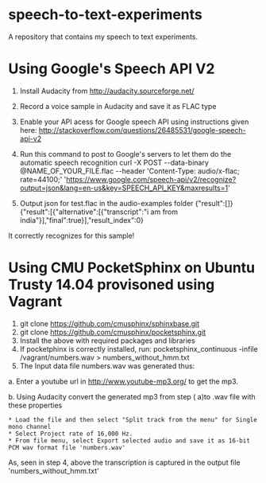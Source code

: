 # speech-to-text-experiments

A repository that contains my speech to text experiments.

# Using Google's Speech API V2

1. Install Audacity from http://audacity.sourceforge.net/

2. Record a voice sample in Audacity and save it as FLAC type

3. Enable your API acess for Google speech API using instructions given here:
http://stackoverflow.com/questions/26485531/google-speech-api-v2

4. Run this command to post to Google's servers to let them do the automatic speech recognition
curl -X POST --data-binary @NAME_OF_YOUR_FILE.flac --header 'Content-Type: audio/x-flac; rate=44100;' 'https://www.google.com/speech-api/v2/recognize?output=json&lang=en-us&key=SPEECH_API_KEY&maxresults=1'

5. Output json for test.flac in the audio-examples folder
{"result":[]}
{"result":[{"alternative":[{"transcript":"i am from india"}],"final":true}],"result_index":0}

It correctly recognizes for this sample!

# Using CMU PocketSphinx on Ubuntu Trusty 14.04 provisoned using Vagrant

1. git clone https://github.com/cmusphinx/sphinxbase.git
2. git clone https://github.com/cmusphinx/pocketsphinx.git
3. Install the above with required packages and libraries
4. If pocketphinx is correctly installed, run:
    pocketsphinx_continuous -infile /vagrant/numbers.wav > numbers_without_hmm.txt
5. The Input data file numbers.wav was generated thus:

  a. Enter a youtube url in http://www.youtube-mp3.org/ to get the mp3.
  
  b. Using Audacity convert the generated mp3 from step ( a)to .wav file with these properties
  
    * Load the file and then select "Split track from the menu" for Single mono channel
    * Select Project rate of 16,000 Hz.
    * From file menu, select Export selected audio and save it as 16-bit PCM wav format file 'numbers.wav'

As, seen in step 4, above the transcription is captured in the output file 'numbers_without_hmm.txt'
